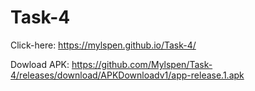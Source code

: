 # Task-4
Click-here: https://mylspen.github.io/Task-4/

Dowload APK: https://github.com/Mylspen/Task-4/releases/download/APKDownloadv1/app-release.1.apk
